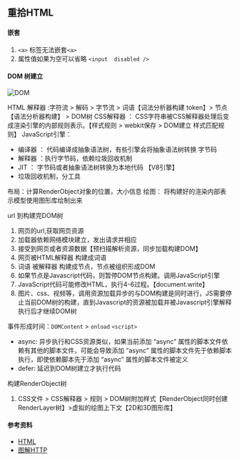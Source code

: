 ## 重拾HTML

#### 嵌套

1. `<a>` 标签无法嵌套`<a>`
2. 属性值如果为空可以省略 `<input  disabled /> `


#### DOM 树建立

![DOM](https://html.spec.whatwg.org//images/parsing-model-overview.svg)

HTML 解释器 :字符流 > 解码 > 字节流 > 词语【词法分析器构建 token】> 节点【语法分析器构建】 > DOM树
CSS解释器 ： CSS字符串被CSS解释器处理后变成渲染引擎的内部规则表示。【样式规则 > webkit保存 > DOM建立 样式匹配规则】
JavaScript引擎：
- 编译器 ： 代码编译成抽象语法树，有些引擎会将抽象语法树转换 字节码
- 解释器 ：执行字节码，依赖垃圾回收机制
- JIT ： 字节码或者抽象语法树转换为本地代码 【V8引擎】
- 垃圾回收机制，分工具

布局：计算RenderObject对象的位置，大小信息
绘图： 将构建好的渲染内部表示模型使用图形库绘制出来


url 到构建完DOM树

1. 网页的url,获取网页资源
2. 加载器依赖网络模块建立，发出请求并相应
3. 接受到网页或者资源数据【预扫描解析资源，同步加载构建DOM】
4. 网页被HTML解释器 构建成词语
5. 词语 被解释器 构建成节点，节点被组织形成DOM
6. 如果节点是Javascript代码，则暂停DOM节点构建。调用JavaScript引擎
7. JavaScript代码可能修改HTML，执行4-6过程。【document.write】
8. 图片、css、视频等，调用资源加载异步的与DOM构建是同时进行，JS需要停止当前DOM树的构建，直到Javascript的资源被加载并被Javascript引擎解释执行后才继续DOM树

事件形成时间：`DOMContent` > `onload`
`<script>`
- async: 异步执行和CSS资源类似，如果当前添加 “async” 属性的脚本文件依赖有其他的脚本文件，可能会导致添加 “async” 属性的脚本文件先于依赖脚本执行，即使依赖脚本先于添加 “async” 属性的脚本文件被定义
- defer: 延迟到DOM树建立才执行代码


构建RenderObject树

1. CSS文件 > CSS解释器 > 规则 > DOM树附加样式【RenderObject同时创建RenderLayer树】>虚拟的绘图上下文【2D和3D图形库】

#### 参考资料

- [HTML](https://html.spec.whatwg.org/)
- [图解HTTP](http://read.404mzk.com/tu_jie_http.html)